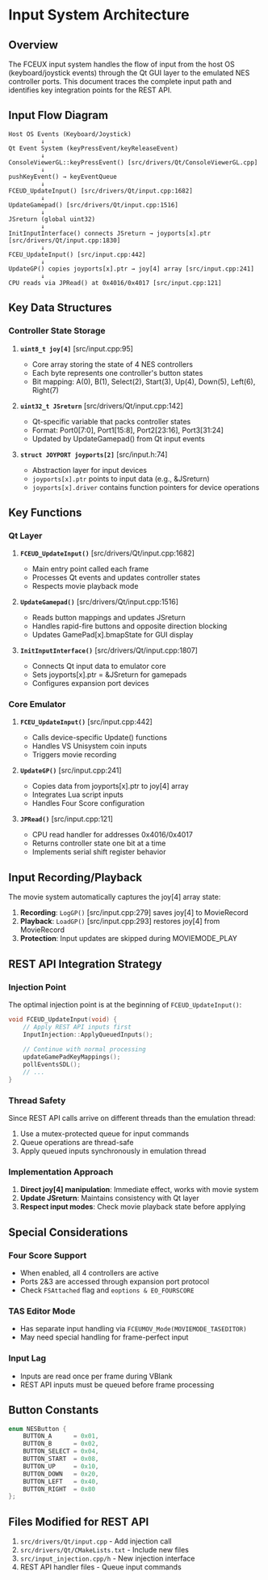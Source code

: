 # Input System Architecture

## Overview

The FCEUX input system handles the flow of input from the host OS (keyboard/joystick events) through the Qt GUI layer to the emulated NES controller ports. This document traces the complete input path and identifies key integration points for the REST API.

## Input Flow Diagram

```
Host OS Events (Keyboard/Joystick)
         ↓
Qt Event System (keyPressEvent/keyReleaseEvent)
         ↓
ConsoleViewerGL::keyPressEvent() [src/drivers/Qt/ConsoleViewerGL.cpp]
         ↓
pushKeyEvent() → keyEventQueue
         ↓
FCEUD_UpdateInput() [src/drivers/Qt/input.cpp:1682]
         ↓
UpdateGamepad() [src/drivers/Qt/input.cpp:1516]
         ↓
JSreturn (global uint32)
         ↓
InitInputInterface() connects JSreturn → joyports[x].ptr [src/drivers/Qt/input.cpp:1830]
         ↓
FCEU_UpdateInput() [src/input.cpp:442]
         ↓
UpdateGP() copies joyports[x].ptr → joy[4] array [src/input.cpp:241]
         ↓
CPU reads via JPRead() at 0x4016/0x4017 [src/input.cpp:121]
```

## Key Data Structures

### Controller State Storage

1. **`uint8_t joy[4]`** [src/input.cpp:95]
   - Core array storing the state of 4 NES controllers
   - Each byte represents one controller's button states
   - Bit mapping: A(0), B(1), Select(2), Start(3), Up(4), Down(5), Left(6), Right(7)

2. **`uint32_t JSreturn`** [src/drivers/Qt/input.cpp:142]
   - Qt-specific variable that packs controller states
   - Format: Port0[7:0], Port1[15:8], Port2[23:16], Port3[31:24]
   - Updated by UpdateGamepad() from Qt input events

3. **`struct JOYPORT joyports[2]`** [src/input.h:74]
   - Abstraction layer for input devices
   - `joyports[x].ptr` points to input data (e.g., &JSreturn)
   - `joyports[x].driver` contains function pointers for device operations

## Key Functions

### Qt Layer

1. **`FCEUD_UpdateInput()`** [src/drivers/Qt/input.cpp:1682]
   - Main entry point called each frame
   - Processes Qt events and updates controller states
   - Respects movie playback mode

2. **`UpdateGamepad()`** [src/drivers/Qt/input.cpp:1516]
   - Reads button mappings and updates JSreturn
   - Handles rapid-fire buttons and opposite direction blocking
   - Updates GamePad[x].bmapState for GUI display

3. **`InitInputInterface()`** [src/drivers/Qt/input.cpp:1807]
   - Connects Qt input data to emulator core
   - Sets joyports[x].ptr = &JSreturn for gamepads
   - Configures expansion port devices

### Core Emulator

1. **`FCEU_UpdateInput()`** [src/input.cpp:442]
   - Calls device-specific Update() functions
   - Handles VS Unisystem coin inputs
   - Triggers movie recording

2. **`UpdateGP()`** [src/input.cpp:241]
   - Copies data from joyports[x].ptr to joy[4] array
   - Integrates Lua script inputs
   - Handles Four Score configuration

3. **`JPRead()`** [src/input.cpp:121]
   - CPU read handler for addresses 0x4016/0x4017
   - Returns controller state one bit at a time
   - Implements serial shift register behavior

## Input Recording/Playback

The movie system automatically captures the joy[4] array state:

1. **Recording**: `LogGP()` [src/input.cpp:279] saves joy[4] to MovieRecord
2. **Playback**: `LoadGP()` [src/input.cpp:293] restores joy[4] from MovieRecord
3. **Protection**: Input updates are skipped during MOVIEMODE_PLAY

## REST API Integration Strategy

### Injection Point

The optimal injection point is at the beginning of `FCEUD_UpdateInput()`:

```cpp
void FCEUD_UpdateInput(void) {
    // Apply REST API inputs first
    InputInjection::ApplyQueuedInputs();
    
    // Continue with normal processing
    updateGamePadKeyMappings();
    pollEventsSDL();
    // ...
}
```

### Thread Safety

Since REST API calls arrive on different threads than the emulation thread:

1. Use a mutex-protected queue for input commands
2. Queue operations are thread-safe
3. Apply queued inputs synchronously in emulation thread

### Implementation Approach

1. **Direct joy[4] manipulation**: Immediate effect, works with movie system
2. **Update JSreturn**: Maintains consistency with Qt layer
3. **Respect input modes**: Check movie playback state before applying

## Special Considerations

### Four Score Support
- When enabled, all 4 controllers are active
- Ports 2&3 are accessed through expansion port protocol
- Check `FSAttached` flag and `eoptions & EO_FOURSCORE`

### TAS Editor Mode
- Has separate input handling via `FCEUMOV_Mode(MOVIEMODE_TASEDITOR)`
- May need special handling for frame-perfect input

### Input Lag
- Inputs are read once per frame during VBlank
- REST API inputs must be queued before frame processing

## Button Constants

```cpp
enum NESButton {
    BUTTON_A      = 0x01,
    BUTTON_B      = 0x02,
    BUTTON_SELECT = 0x04,
    BUTTON_START  = 0x08,
    BUTTON_UP     = 0x10,
    BUTTON_DOWN   = 0x20,
    BUTTON_LEFT   = 0x40,
    BUTTON_RIGHT  = 0x80
};
```

## Files Modified for REST API

1. `src/drivers/Qt/input.cpp` - Add injection call
2. `src/drivers/Qt/CMakeLists.txt` - Include new files
3. `src/input_injection.cpp/h` - New injection interface
4. REST API handler files - Queue input commands